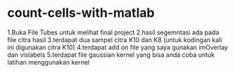 # count-cells-with-matlab
1.Buka File Tubes untuk melihat final project
2.hasil segemntasi ada pada file citra hasil
3.terdapat dua sampel citra K10 dan K8 (untuk kodingan kali ini digunakan citra K10)
4.terdapat add on file yang saya gunakan imOverlay dan vislabels
5.terdapat file gaussian kernel yang bisa anda coba untuk latihan menggunakan kernel

